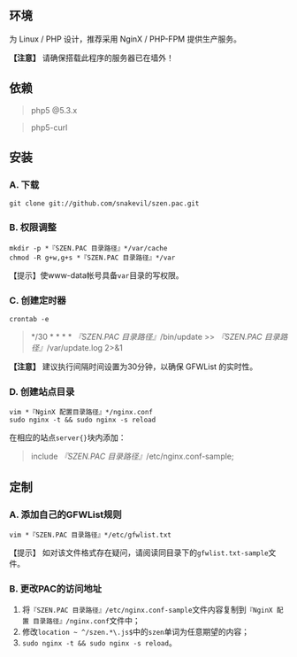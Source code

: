 ## 环境

为 Linux / PHP 设计，推荐采用 NginX / PHP-FPM 提供生产服务。

**【注意】** 请确保搭载此程序的服务器已在墙外！

## 依赖

> php5 @5.3.x

> php5-curl

## 安装

### A. 下载

```shell
git clone git://github.com/snakevil/szen.pac.git
```

### B. 权限调整

```shell
mkdir -p *『SZEN.PAC 目录路径』*/var/cache
chmod -R g+w,g+s *『SZEN.PAC 目录路径』*/var
```

【提示】使www-data帐号具备`var`目录的写权限。

### C. 创建定时器

```shell
crontab -e
```

> */30 * * * * *『SZEN.PAC 目录路径』*/bin/update >> *『SZEN.PAC 目录路径』*/var/update.log 2>&1

**【注意】** 建议执行间隔时间设置为30分钟，以确保 GFWList 的实时性。

### D. 创建站点目录

```shell
vim *『NginX 配置目录路径』*/nginx.conf
sudo nginx -t && sudo nginx -s reload
```

在相应的站点`server{}`块内添加：

> include *『SZEN.PAC 目录路径』*/etc/nginx.conf-sample;

## 定制

### A. 添加自己的GFWList规则

```shell
vim *『SZEN.PAC 目录路径』*/etc/gfwlist.txt
```

【提示】 如对该文件格式存在疑问，请阅读同目录下的`gfwlist.txt-sample`文件。

### B. 更改PAC的访问地址

1. 将`『SZEN.PAC 目录路径』/etc/nginx.conf-sample`文件内容复制到`『NginX 配置
   目录路径』/nginx.conf`文件中；
2. 修改`location ~ ^/szen.*\.js$`中的`szen`单词为任意期望的内容；
3. `sudo nginx -t && sudo nginx -s reload`。

<!-- vim: se ft=markdown fenc=utf-8 ff=unix tw=80 noet nonu: -->
